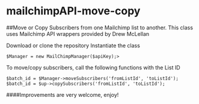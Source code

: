 # mailchimpAPI-move-copy
##Move or Copy Subscribers from one Mailchimp list to another.
This class uses Mailchimp API wrappers provided by Drew McLellan

Download or clone the repository
Instantiate the class
```
$Manager = new MailChimpManager($apiKey);>
```
To move/copy subscribers, call the following functions with the List ID
  ```
  $batch_id = $Manager->moveSubscribers('fromListId', 'toListId');
  $batch_id = $up->copySubscribers('fromListId', 'toListId');
  ```

####Improvements are very welcome, enjoy!

